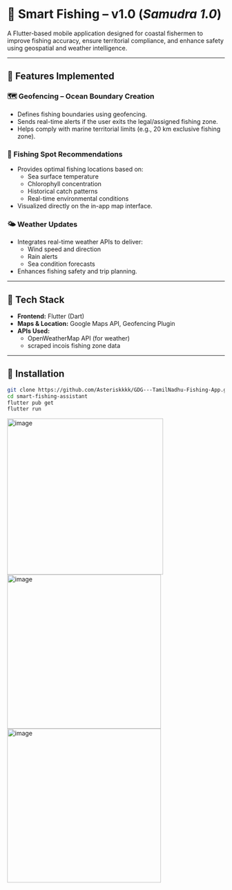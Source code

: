 # 🌊 Smart Fishing – v1.0 (*Samudra 1.0*)

A Flutter-based mobile application designed for coastal fishermen to improve fishing accuracy, ensure territorial compliance, and enhance safety using geospatial and weather intelligence.

---

## 🚀 Features Implemented

### 🗺️ Geofencing – Ocean Boundary Creation
- Defines fishing boundaries using geofencing.
- Sends real-time alerts if the user exits the legal/assigned fishing zone.
- Helps comply with marine territorial limits (e.g., 20 km exclusive fishing zone).

### 🎯 Fishing Spot Recommendations
- Provides optimal fishing locations based on:
  - Sea surface temperature
  - Chlorophyll concentration
  - Historical catch patterns
  - Real-time environmental conditions
- Visualized directly on the in-app map interface.

### 🌤️ Weather Updates
- Integrates real-time weather APIs to deliver:
  - Wind speed and direction
  - Rain alerts
  - Sea condition forecasts
- Enhances fishing safety and trip planning.

---

## 📱 Tech Stack

- **Frontend:** Flutter (Dart)
- **Maps & Location:** Google Maps API, Geofencing Plugin
- **APIs Used:** 
  - OpenWeatherMap API (for weather)
  - scraped incois fishing zone data

---

## 🔧 Installation

```bash
git clone https://github.com/Asteriskkkk/GDG---TamilNadhu-Fishing-App.git
cd smart-fishing-assistant
flutter pub get
flutter run
```

<img width="361" alt="image" src="https://github.com/user-attachments/assets/548b49f8-b408-4fec-9f5c-5def080b29a3" />
<img width="356" alt="image" src="https://github.com/user-attachments/assets/d392fe84-88f0-49b7-86fd-b3221ee16466" />

<img width="356" alt="image" src="https://github.com/user-attachments/assets/d890a167-6011-4eae-be23-5310ead11e2d" />

